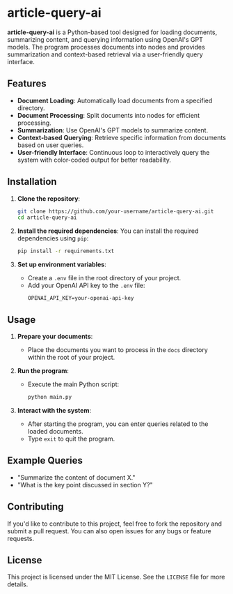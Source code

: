 
# article-query-ai

**article-query-ai** is a Python-based tool designed for loading documents, summarizing content, and querying information using OpenAI's GPT models. The program processes documents into nodes and provides summarization and context-based retrieval via a user-friendly query interface.

## Features

- **Document Loading**: Automatically load documents from a specified directory.
- **Document Processing**: Split documents into nodes for efficient processing.
- **Summarization**: Use OpenAI's GPT models to summarize content.
- **Context-based Querying**: Retrieve specific information from documents based on user queries.
- **User-friendly Interface**: Continuous loop to interactively query the system with color-coded output for better readability.

## Installation

1. **Clone the repository**:
   ```bash
   git clone https://github.com/your-username/article-query-ai.git
   cd article-query-ai
   ```

2. **Install the required dependencies**:
   You can install the required dependencies using `pip`:
   ```bash
   pip install -r requirements.txt
   ```

3. **Set up environment variables**:
   - Create a `.env` file in the root directory of your project.
   - Add your OpenAI API key to the `.env` file:
     ```plaintext
     OPENAI_API_KEY=your-openai-api-key
     ```

## Usage

1. **Prepare your documents**:
   - Place the documents you want to process in the `docs` directory within the root of your project.

2. **Run the program**:
   - Execute the main Python script:
     ```bash
     python main.py
     ```

3. **Interact with the system**:
   - After starting the program, you can enter queries related to the loaded documents.
   - Type `exit` to quit the program.

## Example Queries

- "Summarize the content of document X."
- "What is the key point discussed in section Y?"

## Contributing

If you'd like to contribute to this project, feel free to fork the repository and submit a pull request. You can also open issues for any bugs or feature requests.

## License

This project is licensed under the MIT License. See the `LICENSE` file for more details.
